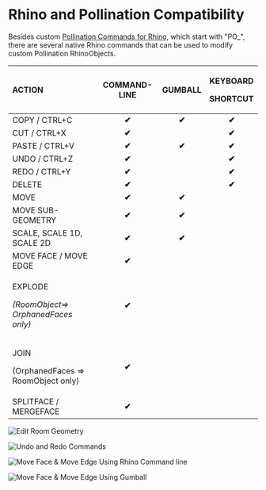 # Rhino and Pollination Compatibility

Besides custom [Pollination Commands for Rhino](pollination-commands-for-rhino/), which start with "PO\_", there are several native Rhino commands that can be used to modify custom Pollination RhinoObjects.

<table>
  <thead>
    <tr>
      <th style="text-align:left">ACTION</th>
      <th style="text-align:center">COMMAND-LINE</th>
      <th style="text-align:center">GUMBALL</th>
      <th style="text-align:center">
        <p>KEYBOARD</p>
        <p>SHORTCUT</p>
      </th>
    </tr>
  </thead>
  <tbody>
    <tr>
      <td style="text-align:left">COPY / CTRL+C</td>
      <td style="text-align:center"><b>&#x2714;</b>
      </td>
      <td style="text-align:center"><b>&#x2714;</b>
      </td>
      <td style="text-align:center"><b>&#x2714;</b>
      </td>
    </tr>
    <tr>
      <td style="text-align:left">CUT / CTRL+X</td>
      <td style="text-align:center"><b>&#x2714;</b>
      </td>
      <td style="text-align:center"></td>
      <td style="text-align:center"><b>&#x2714;</b>
      </td>
    </tr>
    <tr>
      <td style="text-align:left">PASTE / CTRL+V</td>
      <td style="text-align:center"><b>&#x2714;</b>
      </td>
      <td style="text-align:center"><b>&#x2714;</b>
      </td>
      <td style="text-align:center"><b>&#x2714;</b>
      </td>
    </tr>
    <tr>
      <td style="text-align:left">UNDO / CTRL+Z</td>
      <td style="text-align:center"><b>&#x2714;</b>
      </td>
      <td style="text-align:center"></td>
      <td style="text-align:center"><b>&#x2714;</b>
      </td>
    </tr>
    <tr>
      <td style="text-align:left">REDO / CTRL+Y</td>
      <td style="text-align:center"><b>&#x2714;</b>
      </td>
      <td style="text-align:center"></td>
      <td style="text-align:center"><b>&#x2714;</b>
      </td>
    </tr>
    <tr>
      <td style="text-align:left">DELETE</td>
      <td style="text-align:center"><b>&#x2714;</b>
      </td>
      <td style="text-align:center"></td>
      <td style="text-align:center"><b>&#x2714;</b>
      </td>
    </tr>
    <tr>
      <td style="text-align:left">MOVE</td>
      <td style="text-align:center"><b>&#x2714;</b>
      </td>
      <td style="text-align:center"><b>&#x2714;</b>
      </td>
      <td style="text-align:center"></td>
    </tr>
    <tr>
      <td style="text-align:left">MOVE SUB-GEOMETRY</td>
      <td style="text-align:center"><b>&#x2714;</b>
      </td>
      <td style="text-align:center"><b>&#x2714;</b>
      </td>
      <td style="text-align:center"></td>
    </tr>
    <tr>
      <td style="text-align:left">SCALE, SCALE 1D, SCALE 2D</td>
      <td style="text-align:center"><b>&#x2714;</b>
      </td>
      <td style="text-align:center"><b>&#x2714;</b>
      </td>
      <td style="text-align:center"></td>
    </tr>
    <tr>
      <td style="text-align:left">MOVE FACE / MOVE EDGE</td>
      <td style="text-align:center"><b>&#x2714;</b>
      </td>
      <td style="text-align:center"></td>
      <td style="text-align:center"></td>
    </tr>
    <tr>
      <td style="text-align:left">
        <p>EXPLODE</p>
        <p><em>(RoomObject=&gt; OrphanedFaces only)</em>
        </p>
      </td>
      <td style="text-align:center"><b>&#x2714;</b>
      </td>
      <td style="text-align:center"></td>
      <td style="text-align:center"></td>
    </tr>
    <tr>
      <td style="text-align:left">
        <p>JOIN</p>
        <p>(OrphanedFaces =&gt; RoomObject only)</p>
      </td>
      <td style="text-align:center"><b>&#x2714;</b>
      </td>
      <td style="text-align:center"></td>
      <td style="text-align:center"></td>
    </tr>
    <tr>
      <td style="text-align:left">SPLITFACE / MERGEFACE</td>
      <td style="text-align:center"><b>&#x2714;</b>
      </td>
      <td style="text-align:center"></td>
      <td style="text-align:center"></td>
    </tr>
  </tbody>
</table>

![Edit Room Geometry](../.gitbook/assets/editroomgeometry.gif)

![Undo and Redo Commands](../.gitbook/assets/undoredo.gif)

![Move Face &amp; Move Edge Using Rhino Command line](../.gitbook/assets/moveface_moveedge_cmd.gif)

![Move Face &amp; Move Edge Using Gumball](../.gitbook/assets/moveface_moveedge.gif)


